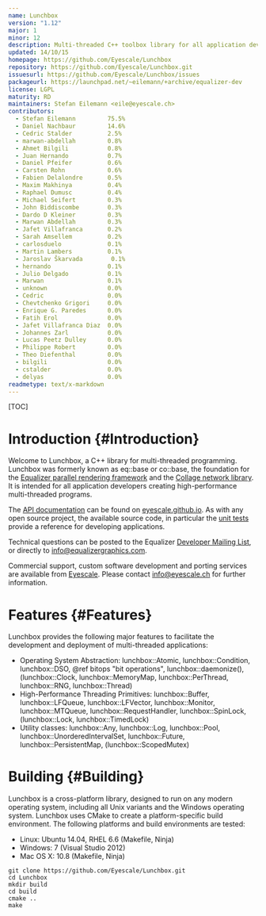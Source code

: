 ```yaml
---
name: Lunchbox
version: "1.12"
major: 1
minor: 12
description: Multi-threaded C++ toolbox library for all application developers creating high-performance multi-threaded programs.
updated: 14/10/15
homepage: https://github.com/Eyescale/Lunchbox
repository: https://github.com/Eyescale/Lunchbox.git
issuesurl: https://github.com/Eyescale/Lunchbox/issues
packageurl: https://launchpad.net/~eilemann/+archive/equalizer-dev
license: LGPL
maturity: RD
maintainers: Stefan Eilemann <eile@eyescale.ch>
contributors:  
  - Stefan Eilemann         75.5%
  - Daniel Nachbaur         14.6%
  - Cedric Stalder          2.5%
  - marwan-abdellah         0.8%
  - Ahmet Bilgili           0.8%
  - Juan Hernando           0.7%
  - Daniel Pfeifer          0.6%
  - Carsten Rohn            0.6%
  - Fabien Delalondre       0.5%
  - Maxim Makhinya          0.4%
  - Raphael Dumusc          0.4%
  - Michael Seifert         0.3%
  - John Biddiscombe        0.3%
  - Dardo D Kleiner         0.3%
  - Marwan Abdellah         0.3%
  - Jafet Villafranca       0.2%
  - Sarah Amsellem          0.2%
  - carlosduelo             0.1%
  - Martin Lambers          0.1%
  - Jaroslav Škarvada        0.1%
  - hernando                0.1%
  - Julio Delgado           0.1%
  - Marwan                  0.1%
  - unknown                 0.0%
  - Cedric                  0.0%
  - Chevtchenko Grigori     0.0%
  - Enrique G. Paredes      0.0%
  - Fatih Erol              0.0%
  - Jafet Villafranca Diaz  0.0%
  - Johannes Zarl           0.0%
  - Lucas Peetz Dulley      0.0%
  - Philippe Robert         0.0%
  - Theo Diefenthal         0.0%
  - bilgili                 0.0%
  - cstalder                0.0%
  - delyas                  0.0%
readmetype: text/x-markdown
---
```

[TOC]

# Introduction {#Introduction}

Welcome to Lunchbox, a C++ library for multi-threaded programming. Lunchbox was
formerly known as eq::base or co::base, the foundation for the
[Equalizer parallel rendering framework](https://github.com/Eyescale/Equalizer)
and the [Collage network library](https://github.com/Eyescale/Collage). It is
intended for all application developers creating high-performance multi-threaded
programs.

The
[API documentation](http://eyescale.github.io/Lunchbox-1.11/index.html) can be
found on [eyescale.github.io](http://eyescale.github.io/). As with any open
source project, the available source code, in particular the
[unit tests](https://github.com/Eyescale/Lunchbox/tree/1.11/tests) provide a
reference for developing applications.

Technical questions can be posted to the Equalizer
[Developer Mailing List](http://www.equalizergraphics.com/cgi-bin/mailman/listinfo/eq-dev),
or directly to
[info@equalizergraphics.com](mailto:info@equalizergraphics.com?subject=Lunchbox%20question).

Commercial support, custom software development and porting services are
available from [Eyescale](http://www.eyescale.ch). Please contact
[info@eyescale.ch](mailto:info@eyescale.ch?subject=Lunchbox%20support)
for further information.

# Features {#Features}

Lunchbox provides the following major features to facilitate the
development and deployment of multi-threaded applications:
* Operating System Abstraction: lunchbox::Atomic, lunchbox::Condition,
  lunchbox::DSO, @ref bitops "bit operations", lunchbox::daemonize(),
  (lunchbox::Clock, lunchbox::MemoryMap, lunchbox::PerThread, lunchbox::RNG,
  lunchbox::Thread)
* High-Performance Threading Primitives: lunchbox::Buffer, lunchbox::LFQueue,
  lunchbox::LFVector, lunchbox::Monitor, lunchbox::MTQueue,
  lunchbox::RequestHandler, lunchbox::SpinLock, (lunchbox::Lock,
  lunchbox::TimedLock)
* Utility classes: lunchbox::Any, lunchbox::Log, lunchbox::Pool,
  lunchbox::UnorderedIntervalSet, lunchbox::Future, lunchbox::PersistentMap,
  (lunchbox::ScopedMutex)

# Building {#Building}

Lunchbox is a cross-platform library, designed to run on any modern operating
system, including all Unix variants and the Windows operating system. Lunchbox
uses CMake to create a platform-specific build environment. The following
platforms and build environments are tested:

* Linux: Ubuntu 14.04, RHEL 6.6 (Makefile, Ninja)
* Windows: 7 (Visual Studio 2012)
* Mac OS X: 10.8 (Makefile, Ninja)

~~~
git clone https://github.com/Eyescale/Lunchbox.git
cd Lunchbox
mkdir build
cd build
cmake ..
make
~~~

